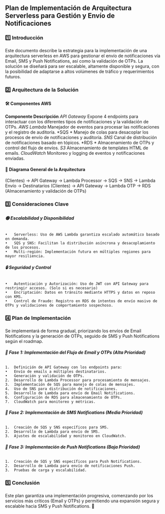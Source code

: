 ## **Plan de Implementación de Arquitectura Serverless para Gestión y Envío de Notificaciones**

### **1️⃣ Introducción**

Este documento describe la estrategia para la implementación de una arquitectura serverless en AWS para gestionar el envío de notificaciones vía Email, SMS y Push Notifications, así como la validación de OTPs. La solución se diseñará para ser escalable, altamente disponible y segura, con la posibilidad de adaptarse a altos volúmenes de tráfico y requerimientos futuros.

### **2️⃣ Arquitectura de la Solución**

#### **🛠️ Componentes AWS**

**Componente	Descripción**
*API Gateway*	     Expone 4 endpoints para interactuar con los diferentes tipos de notificaciones y la validación de OTPs.
*AWS Lambda*	     Manejador de eventos para procesar las notificaciones y el registro de auditoría.
*SQS	*                     Manejo de colas para desacoplar los procesos de envío de notificaciones y auditoría.
*SNS*	                     Canal de distribución de notificaciones basado en tópicos.
*RDS	*                    Almacenamiento de OTPs y control del flujo de envíos.
*S3*	                     Almacenamiento de templates HTML de emails.
*CloudWatch*	     Monitoreo y logging de eventos y notificaciones enviadas.

#### **📌 Diagrama General de la Arquitectura**

(Clientes) → API Gateway → Lambda Processor → SQS → SNS → Lambda Envío → Destinatarios
(Clientes) → API Gateway → Lambda OTP → RDS (Almacenamiento y validación de OTPs)

### **3️⃣ Consideraciones Clave**

###### **🟢 Escalabilidad y Disponibilidad**

    •	Serverless: Uso de AWS Lambda garantiza escalado automático basado en demanda.
	•	SQS y SNS: Facilitan la distribución asíncrona y desacoplamiento de los procesos.
	•	Multi-región: Implementación futura en múltiples regiones para mayor resiliencia.

###### **🔒 Seguridad y Control**

    •	Autenticación y Autorización: Uso de JWT con API Gateway para restringir accesos. (Solo si es necesario)
	•	Encriptación: Datos en tránsito mediante HTTPS y datos en reposo con KMS.
	•	Control de Fraude: Registro en RDS de intentos de envío masivo de OTPs y validaciones de comportamiento sospechoso.

### **4️⃣ Plan de Implementación**

Se implementará de forma gradual, priorizando los envíos de Email Notifications y la generación de OTPs, seguido de SMS y Push Notifications según el roadmap.

###### **🚀 Fase 1: Implementación del Flujo de Email y OTPs (Alta Prioridad)**


	1.	Definición de API Gateway con los endpoints para:
	•	Envío de emails a múltiples destinatarios.
	•	Generación y validación de OTPs.
	2.	Desarrollo de Lambda Processor para procesamiento de mensajes.
	3.	Implementación de SQS para manejo de colas de mensajes.
	4.	Uso de SNS para distribución de notificaciones.
	5.	Desarrollo de Lambda para envío de Email Notifications.
	6.	Configuración de RDS para almacenamiento de OTPs.
	7.	CloudWatch para monitoreo y métricas.

###### **📩 Fase 2: Implementación de SMS Notifications (Media Prioridad)**


	1.	Creación de SQS y SNS específicos para SMS.
	2.	Desarrollo de Lambda para envío de SMS.
	3.	Ajustes de escalabilidad y monitoreo en CloudWatch.

###### **📲 Fase 3: Implementación de Push Notifications (Baja Prioridad)**


	1.	Creación de SQS y SNS específicos para Push Notifications.
	2.	Desarrollo de Lambda para envío de notificaciones Push.
	3.	Pruebas de carga y escalabilidad.

### **5️⃣ Conclusión**

Este plan garantiza una implementación progresiva, comenzando por los servicios más críticos (Email y OTPs) y permitiendo una expansión segura y escalable hacia SMS y Push Notifications. 🚀
